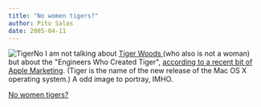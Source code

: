 ```yaml
---
title: "No women tigers?"
author: Pito Salas
date: 2005-04-11
---
```


![Tiger](https://i0.wp.com/s3.media.squarespace.com/production/1075723/12829350/weblogs/images/tiger.jpg?resize=340%2C95)No
I am not talking about [Tiger Woods
](<http://www.tigerwoods.com/splash/splash.sps>)(who also is not a woman) but
about the "Engineers Who Created Tiger", [according to a recent bit of Apple
Marketing](<http://developer.apple.com/wwdc/index.html>). (Tiger is the name
of the new release of the Mac OS X operating system.) A odd image to portray,
IMHO.


[No women tigers?](None)
